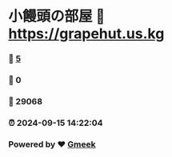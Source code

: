 # 小饅頭の部屋 :link: https://grapehut.us.kg 
### :page_facing_up: [5](https://grapehut.us.kg/tag.html) 
### :speech_balloon: 0 
### :hibiscus: 29068 
### :alarm_clock: 2024-09-15 14:22:04 
### Powered by :heart: [Gmeek](https://github.com/Meekdai/Gmeek)
